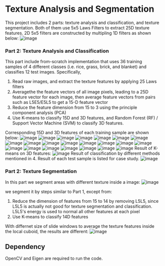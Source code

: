 # Texture Analysis and Segmentation

This project includes 2 parts: texture analysis and classification, and texture segmentation. Both of them use 5x5 Laws Filters to extract 25D texture features. 2D 5x5 filters are constructed by multipling 1D filters as shown below:
![image](./images/1D_Law_filters.jpg)

### Part 2: Texture Analysis and Classification

This part include from-scratch implementation that uses 36 training samples of 4 different classes (i.e. rice, grass, brick, and blanket) and classifies 12 test images. Specifically,

1. Read raw images, and extract the texture features by applying 25 Laws filters
2. Averagethe the feature vectors of all image pixels, leading to a 25D feature vector for each image, then average feature vectors from pairs such as L5E5/E5L5 to get a 15-D feature vector
3. Reduce the feature dimension from 15 to 3 using the principle component analysis (PCA)
4. Use K-means to classify 15D and 3D features, and Random Forest (RF) / Support Vector Machine (SVM) to classify 3D features.

Corresponding 15D and 3D features of each training sample are shown below:
![image](./images/texture1.jpg)
![image](./images/texture2.jpg)
![image](./images/texture3.jpg)
![image](./images/texture4.jpg)
![image](./images/texture5.jpg)
![image](./images/texture6.jpg)
![image](./images/texture7.jpg)
![image](./images/texture8.jpg)
![image](./images/texture9.jpg)
![image](./images/texture10.jpg)
![image](./images/texture11.jpg)
![image](./images/texture12.jpg)
![image](./images/texture13.jpg)
![image](./images/texture14.jpg)
![image](./images/texture15.jpg)
![image](./images/texture16.jpg)
![image](./images/texture17.jpg)
![image](./images/texture18.jpg)
![image](./images/texture19.jpg)
![image](./images/texture20.jpg)
![image](./images/texture21.jpg)
![image](./images/texture22.jpg)
Result of K-means on 3D features:
![image](./images/3D_features.jpg)
Result of classification by different methods mentioned in 4. Result of each test sample is listed for case study.
![image](./images/classify_result.jpg)

### Part 2: Texture Segmentation

In this part we segment areas with different texture inside a image:
![image](./images/original.jpg)

we segment it by steps similar to Part 1, except from:

1. Reduce the dimension of features from 15 to 14 by removing L5L5, since L5L5 is actually not good for texture segmentation and classification. L5L5's energy is used to normal all other features at each pixel
2. Use K-means to classify 14D features

With differnet size of slide windows to average the texture features inside the local cuboid, the results are different:
![image](./images/segmentation_result.jpg)


## Dependency

OpenCV and Eigen are required to run the code.

